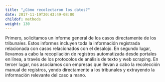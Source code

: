 ```yaml
---
title: "¿Cómo recolectaron los datos?"
date: 2017-11-19T20:43:49-08:00
childof: methods
weight: 130
---
```

Primero, solicitamos un informe general de los casos directamente de los tribunales. Estos informes incluyen toda la información registrada relacionada con casos relacionados con el desalojo. En segundo lugar, llevamos a cabo la recopilación de registros automatizada desde portales en línea, a través de los protocolos de análisis de texto y web scraping. En tercer lugar, nos asociamos con empresas que llevan a cabo la recolección manual de registros, yendo directamente a los tribunales y extrayendo la información relevante del caso a mano.